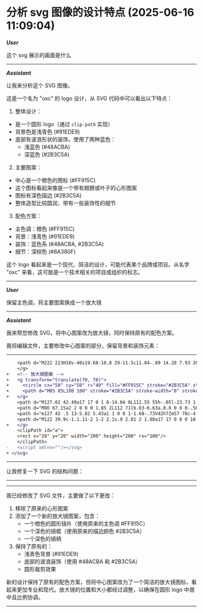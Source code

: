 <!-- Generated by SpecStory -->

# 分析 svg 图像的设计特点 (2025-06-16 11:09:04)

_**User**_

这个 svg 展示的画面是什么

---

_**Assistant**_

让我来分析这个 SVG 图像。

这是一个名为 "oxc" 的 logo 设计，从 SVG 代码中可以看出以下特点：

1. 整体设计：
- 是一个圆形 logo（通过 `clip-path` 实现）
- 背景色是浅青色 (#91EDE9)
- 底部有波浪形状的装饰，使用了两种蓝色：
  - 浅蓝色 (#48ACBA)
  - 深蓝色 (#2B3C5A)

2. 主要图案：
- 中心是一个橙色的图标 (#FF915C)
- 这个图标看起来像是一个带有翅膀或叶子的心形图案
- 图标有深色描边 (#2B3C5A)
- 整体造型比较圆润，带有一些装饰性的细节

3. 配色方案：
- 主色调：橙色 (#FF915C)
- 背景：浅青色 (#91EDE9)
- 装饰：蓝色系 (#48ACBA, #2B3C5A)
- 细节：深棕色 (#8A380F)

这个 logo 看起来是一个现代、简洁的设计，可能代表某个品牌或项目。从名字 "oxc" 来看，这可能是一个技术相关的项目或组织的标志。

---

_**User**_

保留主色调，将主要图案换成一个放大镜

---

_**Assistant**_

我来帮您修改 SVG，将中心图案改为放大镜，同时保持原有的配色方案。

我将编辑文件，主要修改中心图案的部分，保留背景和装饰元素：

---

```diff
    <path d="M222 223H10v-40s19.68-10.8 29-11.5c11.84-.89 14.28 7.93 26 9.84 12.33 2 16.75-10.24 29-7.84 12.5 2.44 22.67 14.36 33 14 21.84-.76 23.05-11.37 41-7.5 7.63 1.65 9.5 5.5 27.5 1.34S222 183 222 183v40Z" fill="#2B3C5A"/>
    </g>
+   <!-- 放大镜图案 -->
+   <g transform="translate(70, 70)">
+     <circle cx="50" cy="50" r="40" fill="#FF915C" stroke="#2B3C5A" stroke-width="8"/>
+     <path d="M85 85L100 100" stroke="#2B3C5A" stroke-width="8" stroke-linecap="round"/>
+   </g>
    <path d="M127.02 42.49a17 17 0 1 0-14.04 0L112.55 55h-.05l-23.73 1.79a3 3 0 0 0-2.77 3v6.43a3 3 0 0 0 2.77 3L112 71l-1.1 41.77c-.34 12.61-2.4 28.07-14.71 30.77-1.37.3-2.77.46-4.19.46-7.39 0-15.91-9.1-21.37-18.42a62.7 62.7 0 0 1 6.64-2.44c1.3-.4 1.55-2.22.42-2.97-8.18-5.4-14.67-12.67-18.65-21.06-.55-1.16-2.2-1.24-2.75-.09a65.07 65.07 0 0 0-3.52 9 62.4 62.4 0 0 0-2.08 27.64l.1.6c.2 1.2 1.68 1.63 2.56.78a55.43 55.43 0 0 1 5.23-4.47C68.63 164.2 102.22 180 120 180c17.79 0 51.39-15.82 61.42-47.45a55.38 55.38 0 0 1 5.24 4.48c.87.85 2.37.42 2.56-.78l.05-.32.04-.27a62.57 62.57 0 0 0-2.07-27.63 65.21 65.21 0 0 0-3.5-9c-.54-1.15-2.2-1.06-2.74.1-3.97 8.38-10.43 15.64-18.57 21.04-1.13.75-.87 2.57.43 2.97a61.98 61.98 0 0 1 6.53 2.41c-5.46 9.34-14 18.45-21.39 18.45a19.4 19.4 0 0 1-4.18-.46c-12.33-2.7-14.38-18.16-14.72-30.77L128 71l23.23-1.79a3 3 0 0 0 2.77-2.99v-6.44a3 3 0 0 0-2.77-2.99L127.5 55h-.05l-.43-12.51ZM130 27a10 10 0 1 1-20 0 10 10 0 0 1 20 0Z" fill="#FF915C" stroke="#2B3C5A" stroke-width="8" paint-order="stroke"/>
    <path d="M86 67.15a2 2 0 0 0 1.85 2L112 71l6.63-6.63a.8.8 0 0 0-.56-1.37H86v4.15ZM182.12 98.81a.9.9 0 0 1 1.57.1 65.26 65.26 0 0 1 3.55 9.12 62.57 62.57 0 0 1 1.98 28.22c-.2 1.2-1.69 1.63-2.57.78a56.69 56.69 0 0 0-11.09-8.36 1.55 1.55 0 0 1-.64-1.98c3.37-7.58 5.85-16.67 7.05-27.47a.94.94 0 0 1 .15-.4Z" fill="#8A380F"/>
    <path d="m127 42 .5 13-5.82 5.43a1 1 0 0 1-1.68-.73V42h7Zm57 78c-4 40-44 60-64 60V64.5a1.5 1.5 0 0 1 1.5-1.5H154v3.29a3 3 0 0 1-2.7 2.98L128 71l1.1 41.77c.34 12.61 2.37 28.1 14.7 30.78a19 19 0 0 0 4.13.45 5 5 0 0 0-3.65 1.62c-4.87 5.8-10.4 11.64-18.57 14.28 21.5 1 51.1-13.63 56.29-60.9l2 21Z" fill="#8A380F"/>
    <path d="M122 39.9c-1.1.11-2 1-2 2.1s.9 2.01 2 1.88a17 17 0 0 0 10.02-4.86A17 17 0 0 0 137 27.08a.08.08 0 0 0-.08-.08.08.08 0 0 0-.08.07C135.79 33.8 129.67 39.1 122 39.9Z" fill="#8A380F"/>
+   </g>
    <clipPath id="a">
    <rect x="20" y="20" width="200" height="200" rx="100"/>
    </clipPath>
-   <script xmlns=""/></svg>
+ </svg>

```

---

让我修复一下 SVG 的结构问题：

---

---

我已经修改了 SVG 文件，主要做了以下更改：

1. 移除了原来的心形图案
2. 添加了一个新的放大镜图案，包含：
   - 一个橙色的圆形镜片（使用原来的主色调 #FF915C）
   - 一个深色的镜框（使用原来的描边颜色 #2B3C5A）
   - 一个深色的镜柄
3. 保持了原有的：
   - 浅青色背景 (#91EDE9)
   - 底部的波浪装饰（使用 #48ACBA 和 #2B3C5A）
   - 圆形裁剪效果

新的设计保持了原有的配色方案，但将中心图案改为了一个简洁的放大镜图标，看起来更加专业和现代。放大镜的位置和大小都经过调整，以确保在圆形 logo 中居中且比例协调。

---
